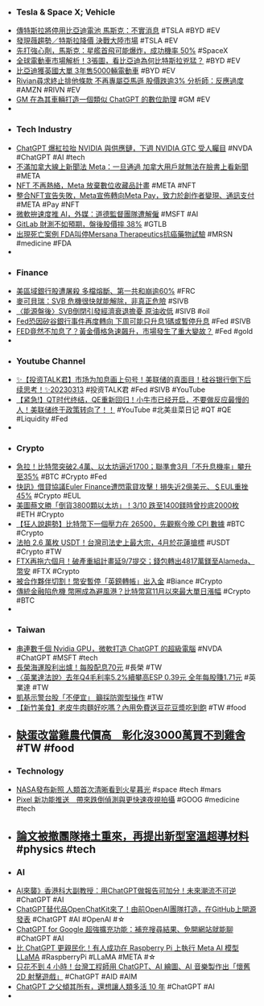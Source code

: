 - ### Tesla & Space X; Vehicle
- [傳特斯拉將停用比亞迪電池 馬斯克：不實消息](https://udn.com/news/story/6811/7031598) #TSLA #BYD #EV
- [發現薇趨勢／特斯拉降價 決戰大陸市場](https://money.udn.com/money/story/122331/7029148) #TSLA #EV
- [先打強心劑，馬斯克：星艦首飛可能爆炸，成功機率 50%](https://technews.tw/2023/03/14/elon-musk-starship-rocket-first-orbital-launch/) #SpaceX
- [全球電動車市場解析！3張圖，看比亞迪為何比特斯拉兇猛？](https://www.bnext.com.tw/article/74407/electric-vehicle-sales-market-size-who-is-the-winner-in-2022) #BYD #EV
- [比亞迪獲英國大單 3年售5000輛電動車](https://news.cnyes.com/news/id/5115130) #BYD #EV
- [Rivian尋求終止排他條款 不再專屬亞馬遜 股價跌逾3% 分析師：反應過度](https://m.cnyes.com/news/id/5115102) #AMZN #RIVN #EV
- [GM 在為其車輛打造一個類似 ChatGPT 的數位助理](https://chinese.engadget.com/gm-is-working-on-a-chatgpt-like-digital-assistant-for-cars-100012128.html) #GM #EV
-
- ### Tech Industry
- [ChatGPT 爆紅拉抬 NVIDIA 與供應鏈，下週 NVIDIA GTC 受人矚目](https://technews.tw/2023/03/14/2023-nvidia-gtc/) #NVDA #ChatGPT #AI #tech
- [不滿加拿大線上新聞法 Meta：一旦通過 加拿大用戶就無法在臉書上看新聞](https://m.cnyes.com/news/id/5115105) #META
- [NFT 不再熱絡，Meta 放棄數位收藏品計畫](https://technews.tw/2023/03/14/meta-winds-down-support-for-nfts-on-instagram-and-facebook/) #META #NFT
- [整合NFT宣告失敗，Meta宣佈轉向Meta Pay，致力於創作者變現、通訊支付](https://abmedia.io/20230314-techmeta-to-sunset-nft-features) #META #Pay #NFT
- [微軟拚速度推 AI，外媒：道德監督團隊遭解僱](https://technews.tw/2023/03/14/microsoft-lay-off-ethical-ai-members/) #MSFT #AI
- [GitLab 財測不如預期，盤後股價摔 38%](https://finance.technews.tw/2023/03/14/gitlab-reports-fourth-quarter-and-full-year-2023-financial-results/) #GTLB
- [出現死亡案例 FDA叫停Mersana Therapeutics抗癌藥物試驗](https://news.cnyes.com/news/id/5115053) #MRSN #medicine #FDA
-
- ### Finance
- [美區域銀行股遭屠殺 多檔熔斷、第一共和崩逾60%](https://m.cnyes.com/news/id/5115097) #FRC
- [麥可貝瑞：SVB 危機很快就能解除，非真正危險](https://technews.tw/2023/03/14/michael-burry-thinks-the-svb-crisis-will-be-resolved-soon/) #SIVB
- [〈能源盤後〉SVB倒閉引發經濟衰退擔憂 原油收低](https://news.cnyes.com/news/id/5115058) #SIVB #oil
- [Fed恐因矽谷銀行事件再度轉向 下周可能只升息1碼或暫停升息](https://news.cnyes.com/news/id/5115047) #Fed #SIVB
- [FED竟然不加息了？黃金價格急速飆升，市場發生了重大變故？](https://www.dailyfxasia.com/cn/feaarticle/20230313-9137.html) #Fed #gold
-
- ### Youtube Channel
- [✨【投资TALK君】市场为加息画上句号！美联储的真面目！硅谷银行倒下后续思考！✨20230313](https://www.youtube.com/watch?v=x8Sa1t7QX5w) #投资TALK君 #Fed #SIVB #YouTube
- [【紧急!】QT时代终结，QE重新回归！小牛市已经开启，不要做反应最慢的人！美联储终于政策转向了！！](https://www.youtube.com/watch?v=Wjr_PWbhR4k) #YouTube #北美韭菜日记 #QT #QE #Liquidity #Fed
-
- ### Crypto
- [急拉！比特幣突破2.4萬、以太坊逼近1700；聯準會3月「不升息機率」攀升至35%](https://www.blocktempo.com/chances-of-fed-not-raising-rates-in-march-climb-to-35-percent/) #BTC #Crypto #Fed
- [快訊》借貸協議Euler Finance遭閃電貸攻擊！損失近2億美元、＄EUL重挫45%](https://www.blocktempo.com/lending-protocol-euler-finance-hit-by-flash-loan-attack/) #Crypto #EUL
- [美圖蔡文勝「倒貨3800顆以太坊」！3/10 跌至1400鎂時曾抄底2000枚](https://www.blocktempo.com/longling-capital-transfer-3800-eth-to-binance/) #ETH #Crypto
- [【狂人說趨勢】比特幣下一個壓力在 26500，先觀察今晚 CPI 數據](https://blockcast.it/2023/03/14/madman-column-2023-mar-14/) #BTC #Crypto
- [法拍 2.6 萬枚 USDT！台灣司法史上最大宗，4月於花蓮搶標](https://www.blocktempo.com/hualien-district-prosecutor-office-auctioned-26000-usdt/) #USDT #Crypto #TW
- [FTX再拖六個月！破產重組計畫延9/7提交；錢包轉出4817萬鎂至Alameda、幣安](https://www.blocktempo.com/ftx-postponed-their-chapter11-reorganization-plan-for-six-months/) #FTX #Crypto
- [被合作夥伴切割！幣安暫停「英鎊轉帳」出入金](https://blockcast.it/2023/03/14/binance-will-suspend-british-pound-sterling-deposits-and-withdrawals/) #Biance #Crypto
- [傳統金融陷危機 幣圈成為避風港？比特幣寫11月以來最大單日漲幅](https://m.cnyes.com/news/id/5115223) #Crypto #BTC
-
- ### Taiwan
- [串連數千個 Nvidia GPU，微軟打造 ChatGPT 的超級電腦](https://technews.tw/2023/03/14/microsoft-agreed-to-build-a-supercomputer-for-openai/) #NVDA #ChatGPT #MSFT #tech
- [長榮海運股利出爐！每股配息70元](https://ctee.com.tw/news/industry/824838.html) #長榮 #TW
- [〈英業達法說〉去年Q4毛利率5.2%續攀高ESP 0.39元 全年每股賺1.71元](https://news.cnyes.com/news/id/5115221) #英業達 #TW
- [凱基示警台股「不便宜」 籲採防禦型操作](https://m.cnyes.com/news/id/5115212) #TW
- [【新竹美食】老皮牛肉麵好吃嗎？內用免費送豆花豆漿吃到飽](https://www.mecocute.com/lao-pi/) #TW #food
- [缺蛋改當雞農代價高　彰化沒3000萬買不到雞舍](https://tw.nextapple.com/gadget/20230313/171EF03DBA26EA0A63E324160864D563) #TW #food
	-
- ### Technology
- [NASA發布新照 人類首次清晰看到火星暮光](https://www.epochtimes.com/b5/23/3/13/n13948911.htm) #space #tech #mars
- [Pixel 新功能推送　帶來跌倒偵測與更快速夜視拍攝](https://m.eprice.com.tw/mobile/talk/4541/5775155/1) #GOOG #medicine #tech
- [論文被撤團隊捲土重來，再提出新型室溫超導材料](https://technews.tw/2023/03/13/superconductor-room-temperature-lutetium/) #physics #tech
	-
- ### AI
- [AI來襲》香港科大副教授：用ChatGPT做報告可加分！未來潮流不可逆](https://www.blocktempo.com/professor-of-hkust-chatgpt-students-can-get-extra-points-for-reporting-with-chatgpt/) #ChatGPT #AI
- [ChatGPT替代品OpenChatKit來了！由前OpenAI團隊打造，在GitHub上開源發表](https://www.techbang.com/posts/104629-chatgpt-open-source-is-here-out-of-the-box-founded-by-the) #ChatGPT #AI #OpenAI #☆
- [ChatGPT for Google 超強擴充功能：補充搜尋結果、免開網站就能聊](https://applealmond.com/posts/178315) #ChatGPT #AI
- [比 ChatGPT 更親民化！有人成功在 Raspberry Pi 上執行 Meta AI 模型 LLaMA](https://www.inside.com.tw/article/31001-Meta-AI-LLaMA-Raspberry-Pi) #RaspberryPi #LLaMA #META #☆
- [只花不到 4 小時！台灣工程師用 ChatGPT、AI 繪圖、AI 音樂製作出「懷舊 2D 射擊遊戲」](https://www.kocpc.com.tw/archives/484010) #ChatGPT #AID #AIM
- [ChatGPT 之父傾其所有，還想讓人類多活 10 年](https://technews.tw/2023/03/14/sam-altman-invests-in-anti-aging-technology-company-retro/) #ChatGPT #AI
-